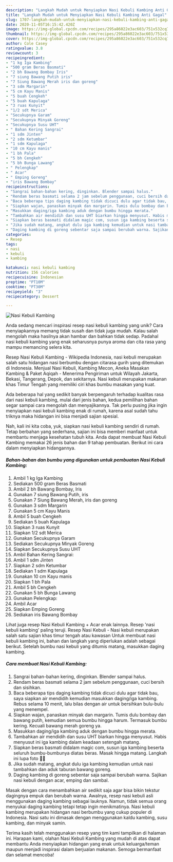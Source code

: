 ```yaml
---
description: "Langkah Mudah untuk Menyiapkan Nasi Kebuli Kambing Anti Gagal"
title: "Langkah Mudah untuk Menyiapkan Nasi Kebuli Kambing Anti Gagal"
slug: 1707-langkah-mudah-untuk-menyiapkan-nasi-kebuli-kambing-anti-gagal
date: 2020-11-05T16:15:42.420Z
image: https://img-global.cpcdn.com/recipes/295a86022e3ac603/751x532cq70/nasi-kebuli-kambing-foto-resep-utama.jpg
thumbnail: https://img-global.cpcdn.com/recipes/295a86022e3ac603/751x532cq70/nasi-kebuli-kambing-foto-resep-utama.jpg
cover: https://img-global.cpcdn.com/recipes/295a86022e3ac603/751x532cq70/nasi-kebuli-kambing-foto-resep-utama.jpg
author: Cole Casey
ratingvalue: 3.8
reviewcount: 3
recipeingredient:
- "1 kg Iga Kambing"
- "500 gram Beras Basmati"
- "2 bh Bawang Bombay Iris"
- "7 siung Bawang Putih iris"
- "7 Siung Bawang Merah iris dan goreng"
- "3 sdm Margarin"
- "5 cm Kayu Manis"
- "5 buah Cengkeh"
- "5 buah Kapulaga"
- "3 ruas Kunyit"
- "1/2 sdt Merica"
- "Secukupnya Garam"
- "Secukupnya Minyak Goreng"
- "Secukupnya Susu UHT"
- " Bahan Kering Sangrai"
- "1 sdm Jinten"
- "2 sdm Ketumbar"
- "1 sdm Kapulaga"
- "10 cm Kayu manis"
- "1 bh Pala"
- "5 bh Cengkeh"
- "5 bh Bunga Lawang"
- " Pelengkap"
- " Acar"
- " Emping Goreng"
- "iris Bawang Bombay"
recipeinstructions:
- "Sangrai bahan-bahan kering, dinginkan. Blender sampai halus."
- "Rendam beras basmati selama 2 jam sebelum penggunaan, cuci bersih dan sisihkan."
- "Baca beberapa tips daging kambing tidak dicuci dulu agar tidak bau, saya siapkan air mendidih kemudian masukkan daging/iga kambing. Rebus selama 10 menit, lalu bilas dengan air untuk bersihkan bulu-bulu yang menempel."
- "Siapkan wajan, panaskan minyak dan margarin. Tumis dulu bombay dan bawang putih, kemudian semua bumbu hingga harum. Termasuk bumbu kering. Kecuali bawang merah goreng ya."
- "Masukkan daging/iga kambing aduk dengan bumbu hingga merata."
- "Tambahkan air mendidih dan susu UHT biarkan hingga menyusut. Habis menyusut ini iga kambing dalam keadaan setengah matang."
- "Siapkan beras basmati didalam magic com, susun iga kambing beserta seluruh bumbu-bumbunya diatas beras. Masak hingga matang. Langkah ini lupa foto 🤭😅"
- "Jika sudah matang, angkat dulu iga kambing kemudian untuk nasi tambahkan dan aduk taburan bawang goreng."
- "Daging kambing di goreng sebentar saja sampai berubah warna. Sajikan nasi kebuli dengan acar, emping dan sambal."
categories:
- Resep
tags:
- nasi
- kebuli
- kambing

katakunci: nasi kebuli kambing 
nutrition: 156 calories
recipecuisine: Indonesian
preptime: "PT10M"
cooktime: "PT30M"
recipeyield: "3"
recipecategory: Dessert

---
```



![Nasi Kebuli Kambing](https://img-global.cpcdn.com/recipes/295a86022e3ac603/751x532cq70/nasi-kebuli-kambing-foto-resep-utama.jpg)

Anda sedang mencari inspirasi resep nasi kebuli kambing yang unik? Cara menyiapkannya memang tidak susah dan tidak juga mudah. Kalau salah mengolah maka hasilnya akan hambar dan bahkan tidak sedap. Padahal nasi kebuli kambing yang enak seharusnya punya aroma dan cita rasa yang mampu memancing selera kita.

Resep Nasi Kebuli Kambing - Wikipedia Indonesia, nasi kebuli merupakan salah satu hidangan nasi berbumbu dengan citarasa gurih yang ditemukan di Indonesia. Menjual Nasi Kebuli, Kambing Mecon, Aneka Masakan Kambing &amp; Paket Aqiqah - Menerima Pengiriman untuk Wilayah Jakarta, Bekasi, Tangerang, Depok, dan sekitarnya. Nasi kebuli merupakan makanan khas Timur Tengah yang memiliki ciri khas bumbu masakan yang kuat.

Ada beberapa hal yang sedikit banyak berpengaruh terhadap kualitas rasa dari nasi kebuli kambing, mulai dari jenis bahan, kedua pemilihan bahan segar sampai cara mengolah dan menyajikannya. Tak perlu pusing jika ingin menyiapkan nasi kebuli kambing enak di rumah, karena asal sudah tahu triknya maka hidangan ini bisa menjadi sajian spesial.


Nah, kali ini kita coba, yuk, siapkan nasi kebuli kambing sendiri di rumah. Tetap berbahan yang sederhana, sajian ini bisa memberi manfaat untuk membantu menjaga kesehatan tubuh kita. Anda dapat membuat Nasi Kebuli Kambing memakai 26 jenis bahan dan 9 tahap pembuatan. Berikut ini cara dalam menyiapkan hidangannya.

<!--inarticleads1-->

##### Bahan-bahan dan bumbu yang digunakan untuk pembuatan Nasi Kebuli Kambing:

1. Ambil 1 kg Iga Kambing
1. Sediakan 500 gram Beras Basmati
1. Ambil 2 bh Bawang Bombay, Iris
1. Gunakan 7 siung Bawang Putih, iris
1. Gunakan 7 Siung Bawang Merah, iris dan goreng
1. Gunakan 3 sdm Margarin
1. Gunakan 5 cm Kayu Manis
1. Ambil 5 buah Cengkeh
1. Sediakan 5 buah Kapulaga
1. Siapkan 3 ruas Kunyit
1. Siapkan 1/2 sdt Merica
1. Gunakan Secukupnya Garam
1. Sediakan Secukupnya Minyak Goreng
1. Siapkan Secukupnya Susu UHT
1. Ambil  Bahan Kering Sangrai:
1. Ambil 1 sdm Jinten
1. Siapkan 2 sdm Ketumbar
1. Sediakan 1 sdm Kapulaga
1. Gunakan 10 cm Kayu manis
1. Siapkan 1 bh Pala
1. Ambil 5 bh Cengkeh
1. Gunakan 5 bh Bunga Lawang
1. Gunakan  Pelengkap:
1. Ambil  Acar
1. Siapkan  Emping Goreng
1. Sediakan iris Bawang Bombay


Lihat juga resep Nasi Kebuli Kambing + Acar enak lainnya. Resep &#39;nasi kebuli kambing&#39; paling teruji. Resep Nasi Kebuli - Nasi kebuli merupakan salah satu sajian khas timur tengah atau kawasan Untuk membuat nasi kebuli kambing ini, bahan dan langkah yang diperlukan adalah sebagai berikut. Setelah bumbu nasi kebuli yang ditumis matang, masukkan daging kambing. 

<!--inarticleads2-->

##### Cara membuat Nasi Kebuli Kambing:

1. Sangrai bahan-bahan kering, dinginkan. Blender sampai halus.
1. Rendam beras basmati selama 2 jam sebelum penggunaan, cuci bersih dan sisihkan.
1. Baca beberapa tips daging kambing tidak dicuci dulu agar tidak bau, saya siapkan air mendidih kemudian masukkan daging/iga kambing. Rebus selama 10 menit, lalu bilas dengan air untuk bersihkan bulu-bulu yang menempel.
1. Siapkan wajan, panaskan minyak dan margarin. Tumis dulu bombay dan bawang putih, kemudian semua bumbu hingga harum. Termasuk bumbu kering. Kecuali bawang merah goreng ya.
1. Masukkan daging/iga kambing aduk dengan bumbu hingga merata.
1. Tambahkan air mendidih dan susu UHT biarkan hingga menyusut. Habis menyusut ini iga kambing dalam keadaan setengah matang.
1. Siapkan beras basmati didalam magic com, susun iga kambing beserta seluruh bumbu-bumbunya diatas beras. Masak hingga matang. Langkah ini lupa foto 🤭😅
1. Jika sudah matang, angkat dulu iga kambing kemudian untuk nasi tambahkan dan aduk taburan bawang goreng.
1. Daging kambing di goreng sebentar saja sampai berubah warna. Sajikan nasi kebuli dengan acar, emping dan sambal.


Masak dengan cara menambahkan air sedikit saja agar bisa bikin tekstur dagingnya empuk dan berubah warna. Awalnya, resep nasi kebuli asli menggunakan daging kambing sebagai lauknya. Namun, tidak semua orang menyukai daging kambing tetapi tetap ingin menikmatinya. Nasi kebuli kambing merupakan hidangan nasi berbumbu yang cukup populer di Indonesia. Nasi satu ini dimasak dengan menggunakan kaldu kambing, susu kambing, dan minyak samin. 

Terima kasih telah menggunakan resep yang tim kami tampilkan di halaman ini. Harapan kami, olahan Nasi Kebuli Kambing yang mudah di atas dapat membantu Anda menyiapkan hidangan yang enak untuk keluarga/teman maupun menjadi inspirasi dalam berjualan makanan. Semoga bermanfaat dan selamat mencoba!
